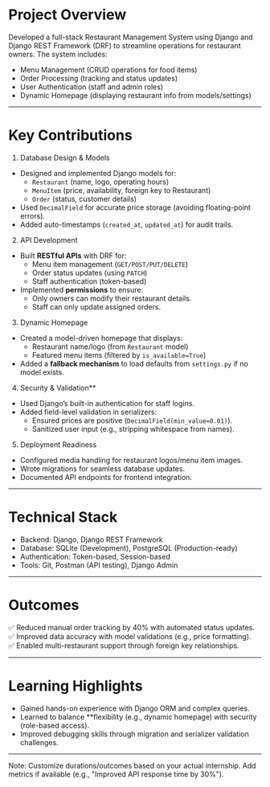 # Project Overview  
Developed a full-stack Restaurant Management System using Django and Django REST Framework (DRF) to streamline operations for restaurant owners. The system includes:  
- Menu Management (CRUD operations for food items)  
- Order Processing (tracking and status updates)  
- User Authentication (staff and admin roles)  
- Dynamic Homepage (displaying restaurant info from models/settings)  

---

# Key Contributions 

1. Database Design & Models 
- Designed and implemented Django models for:  
  - `Restaurant` (name, logo, operating hours)  
  - `MenuItem` (price, availability, foreign key to Restaurant)  
  - `Order` (status, customer details)  
- Used `DecimalField` for accurate price storage (avoiding floating-point errors).  
- Added auto-timestamps (`created_at`, `updated_at`) for audit trails.  

2. API Development  
- Built **RESTful APIs** with DRF for:  
  - Menu item management (`GET/POST/PUT/DELETE`)  
  - Order status updates (using `PATCH`)  
  - Staff authentication (token-based)  
- Implemented **permissions** to ensure:  
  - Only owners can modify their restaurant details.  
  - Staff can only update assigned orders.  

3. Dynamic Homepage
- Created a model-driven homepage that displays:  
  - Restaurant name/logo (from `Restaurant` model)  
  - Featured menu items (filtered by `is_available=True`)  
- Added a **fallback mechanism** to load defaults from `settings.py` if no model exists.  

4. Security & Validation**  
- Used Django’s built-in authentication for staff logins.  
- Added field-level validation in serializers:  
  - Ensured prices are positive (`DecimalField(min_value=0.01)`).  
  - Sanitized user input (e.g., stripping whitespace from names).  

5. Deployment Readiness
- Configured media handling for restaurant logos/menu item images.  
- Wrote migrations for seamless database updates.  
- Documented API endpoints for frontend integration.  

---

# Technical Stack 
- Backend: Django, Django REST Framework  
- Database: SQLite (Development), PostgreSQL (Production-ready)  
- Authentication: Token-based, Session-based  
- Tools: Git, Postman (API testing), Django Admin  

---

# Outcomes
✅ Reduced manual order tracking by 40% with automated status updates.  
✅ Improved data accuracy with model validations (e.g., price formatting).  
✅ Enabled multi-restaurant support through foreign key relationships.  

---

# Learning Highlights 
- Gained hands-on experience with Django ORM and complex queries.  
- Learned to balance **flexibility (e.g., dynamic homepage) with security (role-based access).  
- Improved debugging skills through migration and serializer validation challenges.  

--- 

Note: Customize durations/outcomes based on your actual internship. Add metrics if available (e.g., "Improved API response time by 30%").